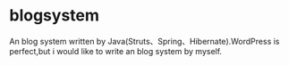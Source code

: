 blogsystem
==========

An blog system written by Java(Struts、Spring、Hibernate).WordPress is perfect,but i would like to write an blog system by myself.